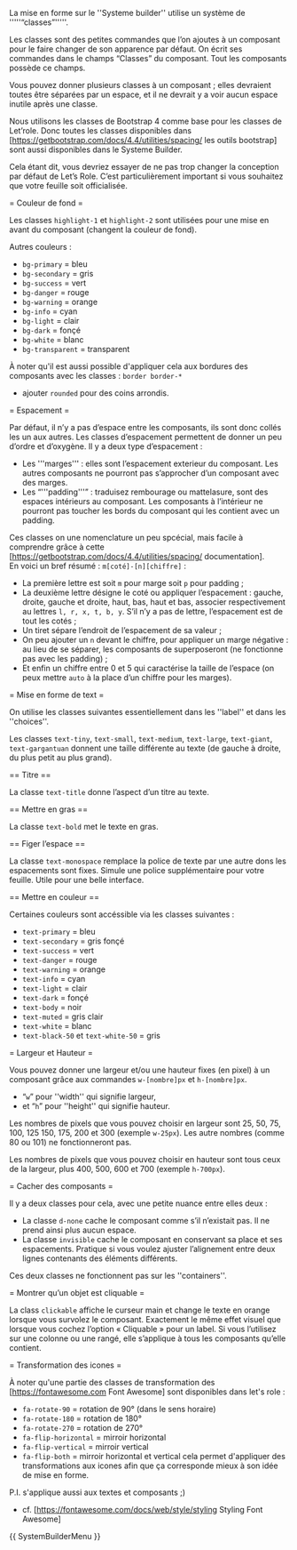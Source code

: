 La mise en forme sur le ''Systeme builder'' utilise un système de '''''“classes”'''''.

Les classes sont des petites commandes que l’on ajoutes à un composant pour le faire changer de son apparence par défaut. On écrit ses commandes dans le champs “Classes” du composant. Tout les composants possède ce champs.

Vous pouvez donner plusieurs classes à un composant ; elles devraient toutes être séparées par un espace, et il ne devrait y a voir aucun espace inutile après une classe.

Nous utilisons les classes de Bootstrap 4 comme base pour les classes de Let’role. Donc toutes les classes disponibles dans [https://getbootstrap.com/docs/4.4/utilities/spacing/ les outils bootstrap] sont aussi disponibles dans le Systeme Builder.

Cela étant dit, vous devriez essayer de ne pas trop changer la conception par défaut de Let’s Role. C’est particulièrement important si vous souhaitez que votre feuille soit officialisée.

= Couleur de fond =

Les classes <code>highlight-1</code> et <code>highlight-2</code> sont utilisées pour une mise en avant du composant (changent la couleur de fond).

Autres couleurs :
* <code>bg-primary</code> = bleu
* <code>bg-secondary</code> = gris
* <code>bg-success</code> = vert
* <code>bg-danger</code> = rouge
* <code>bg-warning</code> = orange
* <code>bg-info</code> = cyan
* <code>bg-light</code> = clair
* <code>bg-dark</code> = fonçé
* <code>bg-white</code> = blanc
* <code>bg-transparent</code> = transparent

À noter qu'il est aussi possible d'appliquer cela aux bordures des composants avec les classes : <code>border border-*</code>
+ ajouter <code>rounded</code> pour des coins arrondis.

= Espacement =

Par défaut, il n’y a pas d’espace entre les composants, ils sont donc collés les un aux autres. Les classes d’espacement permettent de donner un peu d’ordre et d’oxygène. Il y a deux type d’espacement : 
* Les '''marges''' : elles sont l’espacement exterieur du composant. Les autres composants ne pourront pas s’approcher d’un composant avec des marges. 
* Les “'''padding'''” : traduisez rembourage ou mattelasure, sont des espaces intérieurs au composant. Les composants à l’intérieur ne pourront pas toucher les bords du composant qui les contient avec un padding.

Ces classes on une nomenclature un peu spcécial, mais facile à comprendre grâce à cette [https://getbootstrap.com/docs/4.4/utilities/spacing/ documentation].<br />
En voici un bref résumé : <code>m[coté]-[n][chiffre]</code> :
* La première lettre est soit <code>m</code> pour marge soit <code>p</code> pour padding ;
* La deuxième lettre désigne le coté ou appliquer l’espacement : gauche, droite, gauche et droite, haut, bas, haut et bas, associer respectivement au lettres <code>l, r, x, t, b, y</code>. S’il n’y a pas de lettre, l’espacement est de tout les cotés ;
* Un tiret sépare l’endroit de l’espacement de sa valeur ;
* On peu ajouter un <code>n</code> devant le chiffre, pour appliquer un marge négative : au lieu de se séparer, les composants de superposeront (ne fonctionne pas avec les padding) ;
* Et enfin un chiffre entre 0 et 5 qui caractérise la taille de l’espace (on peux mettre <code>auto</code> à la place d’un chiffre pour les marges).

= Mise en forme de text =

On utilise les classes suivantes essentiellement dans les ''label'' et dans les ''choices''.

Les classes <code>text-tiny</code>, <code>text-small</code>, <code>text-medium</code>, <code>text-large</code>, <code>text-giant</code>, <code>text-gargantuan</code> donnent une taille différente au texte (de gauche à droite, du plus petit au plus grand).

== Titre ==

La classe <code>text-title</code> donne l’aspect d’un titre au texte.

== Mettre en gras ==

La classe <code>text-bold</code> met le texte en gras.

== Figer l’espace ==

La classe <code>text-monospace</code> remplace la police de texte par une autre dons les espacements sont fixes.
Simule une police supplémentaire pour votre feuille. Utile pour une belle interface.

== Mettre en couleur ==

Certaines couleurs sont accéssible via les classes suivantes :
* <code>text-primary</code> = bleu
* <code>text-secondary</code> = gris fonçé
* <code>text-success</code> = vert
* <code>text-danger</code> = rouge
* <code>text-warning</code> = orange
* <code>text-info</code> = cyan
* <code>text-light</code> = clair
* <code>text-dark</code> = fonçé
* <code>text-body</code> = noir
* <code>text-muted</code> = gris clair
* <code>text-white</code> = blanc
* <code>text-black-50</code> et <code>text-white-50</code> = gris

= Largeur et Hauteur =

Vous pouvez donner une largeur et/ou une hauteur fixes (en pixel) à un composant grâce aux commandes <code>w-[nombre]px</code> et <code>h-[nombre]px</code>.
* “<code>w</code>” pour ''width'' qui signifie largeur,
* et “<code>h</code>” pour ''height'' qui signifie hauteur.

Les nombres de pixels que vous pouvez choisir en largeur sont 25, 50, 75, 100, 125 150, 175, 200 et 300 (exemple <code>w-25px</code>). Les autre nombres (comme 80 ou 101) ne fonctionneront pas.

Les nombres de pixels que vous pouvez choisir en hauteur sont tous ceux de la largeur, plus 400, 500, 600 et 700 (exemple <code>h-700px</code>).

= Cacher des composants =

Il y a deux classes pour cela, avec une petite nuance entre elles deux : 
* La classe <code>d-none</code> cache le composant comme s’il n’existait pas. Il ne prend ainsi plus aucun espace. 
* La classe <code>invisible</code> cache le composant en conservant sa place et ses espacements. Pratique si vous voulez ajuster l’alignement entre deux lignes contenants des éléments différents.

Ces deux classes ne fonctionnent pas sur les ''containers''.

= Montrer qu’un objet est cliquable =

La class <code>clickable</code> affiche le curseur main et change le texte en orange lorsque vous survolez le composant. Exactement le même effet visuel que lorsque vous cochez l’option « Cliquable » pour un label. Si vous l’utilisez sur une colonne ou une rangé, elle s’applique à tous les composants qu’elle contient.

= Transformation des icones =

À noter qu'une partie des classes de transformation des [https://fontawesome.com Font Awesome] sont disponibles dans let's role :
* <code>fa-rotate-90</code> = rotation de 90° (dans le sens horaire) 
* <code>fa-rotate-180</code> = 	rotation de 180°
* <code>fa-rotate-270</code> = 	rotation de 270°
* <code>fa-flip-horizontal</code> = mirroir horizontal
* <code>fa-flip-vertical</code> = mirroir vertical
* <code>fa-flip-both</code> = mirroir horizontal et vertical
cela permet d'appliquer des transformations aux icones afin que ça corresponde mieux à son idée de mise en forme.

P.I. s'applique aussi aux textes et composants ;)
 
+ cf. [https://fontawesome.com/docs/web/style/styling Styling Font Awesome]


{{ SystemBuilderMenu }}